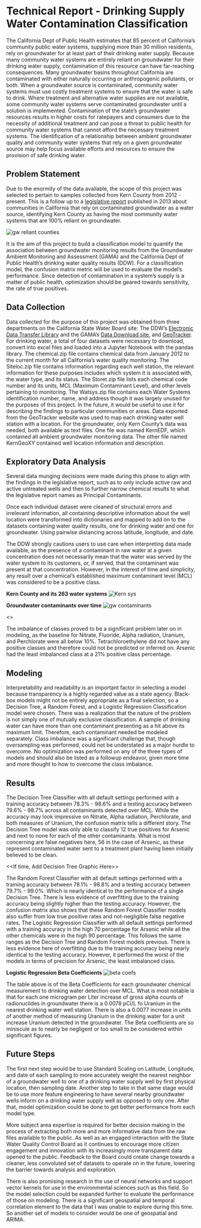# Technical Report - Drinking Supply Water Contamination Classification

The California Dept of Public Health estimates that 85 percent of California’s community public water systems, supplying more than 30 million residents, rely on groundwater for at least part of their drinking water supply. Because many community water systems are entirely reliant on groundwater for their drinking water supply, contamination of this resource can have  far-reaching consequences. Many groundwater basins throughout California are contaminated with either naturally occurring or anthropogenic pollutants, or both. When a groundwater source is contaminated, community water systems must use costly treatment systems to ensure that the water is safe to drink. Where treatment and alternative water supplies are not available, some community water systems serve contaminated groundwater until a solution is implemented. 
Contamination of the state’s groundwater resources results in higher costs for ratepayers and consumers due to the necessity of additional treatment and can pose a threat to public health for community water systems that cannot afford the necessary treatment systems. The identification of a relationship between ambient groundwater quality and community water systems that rely on a given groundwater source may help focus available efforts and resources to ensure the provision of safe drinking water.

## Problem Statement

Due to the enormity of the data available, the scope of this project was selected to pertain to samples collected from Kern County from 2012 - present. This is a follow up to a [legislative report](https://www.waterboards.ca.gov/water_issues/programs/gama/ab2222/docs/ab2222.pdf) published in 2013 about communities in California that rely on contaminated groundwater as a water source, identifying Kern County as having the most community water systems that are 100% reliant on groundwater. 

![gw reliant counties](https://github.com/nmlook/Groundwater_Quality_GACapstone/blob/master/assets/Visuals/AB2222_Counties_Reliant_on_GW.PNG)

It is the aim of this project to build a classification model to quantify the association between groundwater monitoring results from the Groundwater Ambient Monitoring and Assessment (GAMA) and the California Dept of Public Health’s drinking water quality results (DDW). For a classification model, the confusion matrix metric will be used to evaluate the model’s performance. Since detection of contamination in a system’s supply is a matter of public health, optimization should be geared towards sensitivity, the rate of true positives. 

## Data Collection

Data collected for the purpose of this project was obtained from three departments on the California State Water Board site: The DDW’s [Electronic Data Transfer Library](https://www.waterboards.ca.gov/drinking_water/certlic/drinkingwater/EDTlibrary.html) and the GAMA’s [Data Download site](http://geotracker.waterboards.ca.gov/gama/datadownload), and [GeoTracker](http://geotracker.waterboards.ca.gov/map/). For drinking water, a total of four datasets were necessary to download, convert into excel files and loaded into a Jupyter Notebook with the pandas library. 
The chemical.zip file contains chemical data from January 2012 to the current month for all California’s water quality monitoring. The Siteloc.zip file contains information regarding each well station, the relevant information for these purposes includes which system it is associated with, the water type, and its status. The Storet.zip file lists each chemical code number and its units, MCL (Maximum Contaminant Level), and other levels pertaining to monitoring. The Watsys.zip file contains each Water Systems identification number, name, and address though it was largely unused for the purposes of this project. In the future, it would be useful to use it for describing the findings to particular communities or areas. Data exported from the GeoTracker website was used to map each drinking water well station with a location. 
For the groundwater, only Kern County’s data was needed, both available as text files. One file was named KernEDF, which contained all ambient groundwater monitoring data. The other file named KernGeoXY contained well location information and description.

## Exploratory Data Analysis
Several data munging decisions were made during this phase to align with the findings in the legislative report, such as to only include active raw and active untreated wells and then to further narrow chemical results to what the legislative report names as Principal Contaminants. 

Once each individual dataset were cleaned of structural errors and irrelevant information, all containing descriptive information about the well location were transformed into dictionaries and mapped to add on to the datasets containing water quality results, one for drinking water and one for groundwater. Using pairwise distancing across latitude, longitude, and date. 

The DDW strongly cautions users to use care when interpreting data made available, as the presence of a contaminant in raw water at a given concentration does not necessarily mean that the water was served by the water system to its customers, or, if served, that the contaminant was present at that concentration. However, in the interest of time and simplicity, any result over a chemical’s established maximum contaminant level (MCL) was considered to be a positive class.


**Kern County and its 263 water systems**
![Kern sys](https://github.com/nmlook/Groundwater_Quality_GACapstone/blob/master/assets/Visuals/Kern_system.PNG)

**Groundwater contaminants over time**
![gw contaminants](https://github.com/nmlook/Groundwater_Quality_GACapstone/blob/master/assets/Visuals/groundwater_princip_contaminants.PNG)

<<Add Drinking Water Over MCL Detections Here>>


The imbalance of classes proved to be a significant problem later on in modeling, as the baseline for Nitrate, Fluoride, Alpha radiation, Uranium, and Perchlorate were all below 10%. Tetrachloroethylene did not have any positive classes and therefore could not be predicted or inferred on. Arsenic had the least imbalanced class at a 21% positive class percentage.

## Modeling

Interpretability and readability is an important factor in selecting a model because transparency is a highly regarded value as a state agency. Black-box models might not be entirely appropriate as a final selection, so a Decision Tree, a Random Forest, and a Logistic Regression Classification model were chosen. There was a realization that the nature of the problem is not simply one of mutually exclusive classification. A sample of drinking water can have more than one contaminant presenting as a hit above its maximum limit. Therefore, each contaminant needed be modeled separately.
Class imbalance was a significant challenge that, though oversampling was performed, could not be understated as a major hurdle to overcome. No optimization was performed on any of the three types of models and should also be listed as a followup endeavor, given more time and more thought to how to overcome the class imbalance.

## Results

The Decision Tree Classifier with all default settings performed with a training accuracy between 78.3% - 98.6% and a testing accuracy between 79.6% - 98.7% across all contaminants detected over MCL. While the accuracy may look impressive on Nitrate, Alpha radiation, Perchlorate, and both measures of Uranium, the confusion matrix tells a different story. The Decision Tree model was only able to classify 12 true positives for Arsenic and next to none for each of the other contaminants. What is most concerning are false negatives here, 56 in the case of Arsenic, as these represent contaminated water sent to a treatment plant having been initially believed to be clean.

<<If time, Add Decision Tree Graphic Here>>

The Random Forest Classifier with all default settings performed with a training accuracy between 78.1% - 98.8% and a testing accuracy between 79.7% - 99.0%. Which is nearly identical to the performance of a single Decision Tree. There is less evidence of overfitting due to the training accuracy being slightly higher than the testing accuracy. However, the confusion matrix also shows that these Random Forest Classifier models also suffer from low true positive rates and not-negligible false negative rates.
The Logistic Regression Classifier with all default settings performed with a training accuracy in the high 70 percentage for Arsenic while all the other chemicals were in the high 90 percentage. This follows the same ranges as the Decision Tree and Random Forest models previous. There is less evidence here of overfitting due to the training accuracy being nearly identical to the testing accuracy. However, it performed the worst of the models in terms of precision for Arsenic, the least imbalanced class.

**Logistic Regression Beta Coefficients**
![beta coefs](https://github.com/nmlook/Groundwater_Quality_GACapstone/blob/master/assets/Visuals/log_reg_beta_coefficients.PNG)

The table above is of the Beta Coefficients for each groundwater chemical measurement to drinking water detection over MCL. What is most notable is that for each one microgram per Liter increase of gross alpha counts of radionuclides in groundwater there is a 0.0078 pCi/L fo Uranium in the nearest drinking water well station. There is also a 0.0077 increase in units of another method of measuring Uranium in the drinking water for a unit increase Uranium detected in the groundwater. The Beta coefficients are so miniscule as to nearly be negligent or too small to be considered within significant figures.

## Future Steps
The first next step would be to use Standard Scaling on Latitude, Longitude, and date of each sampling to more accurately weight the nearest neighbor of a groundwater well to one of a drinking water supply well by first physical location, then sampling date. Another step to take in that same stage would be to use more feature engineering to have several nearby groundwater wells inform on a drinking water supply well as opposed to only one. After that, model optimization could be done to get better performance from each model type.

More subject area expertise is required for better decision making in the process of extracting both more and more informative data from the raw files available to the public. As well as an engaged interaction with the State Water Quality Control Board as it continues to encourage more citizen engagement and innovation with its increasingly more transparent data opened to the public. Feedback to the Board could create change towards a cleaner, less convoluted set of datasets to operate on in the future, lowering the barrier towards analysis and exploration.

There is also promising research in the use of neural networks and support vector kernels for use in the environmental sciences such as this field. So the model selection could be expanded further to evaluate the performance of those on modeling. There is a significant geospatial and temporal correlation element to the data that I was unable to explore during this time. So another set of models to consider would be one of geospatial and ARIMA.
